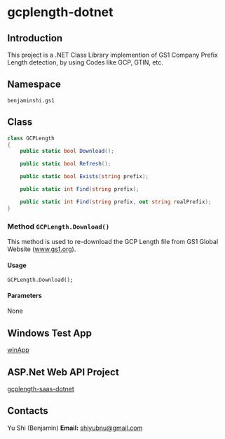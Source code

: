 # gcplength-dotnet

## Introduction

This project is a .NET Class Library implemention of GS1 Company Prefix Length detection, by using Codes like GCP, GTIN, etc.

## Namespace

```benjaminshi.gs1```

## Class

```C#
class GCPLength
{
    public static bool Download();

    public static bool Refresh();

    public static bool Exists(string prefix);

    public static int Find(string prefix);

    public static int Find(string prefix, out string realPrefix);    
}
```

### Method ```GCPLength.Download()```

This method is used to re-download the GCP Length file from GS1 Global Website (www.gs1.org).

#### Usage

```GCPLength.Download();```

#### Parameters

None

## Windows Test App

[winApp](https://github.com/benjamin-shi/gcplength-dotnet/tree/master/winApp)

## ASP.Net Web API Project

[gcplength-saas-dotnet](https://github.com/benjamin-shi/gcplength-dotnet/tree/master/gcplength-saas-dotnet)

## Contacts

Yu Shi (Benjamin)
**Email:** shiyubnu@gmail.com
